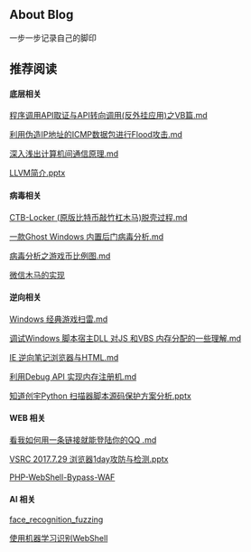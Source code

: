 

## About Blog



一步一步记录自己的脚印





## 推荐阅读





#### 底层相关



[程序调用API取证与API转向调用(反外挂应用)之VB篇.md](https://github.com/lcatro/my-blog/blob/master/2011/%E7%A8%8B%E5%BA%8F%E8%B0%83%E7%94%A8API%E5%8F%96%E8%AF%81%E4%B8%8EAPI%E8%BD%AC%E5%90%91%E8%B0%83%E7%94%A8(%E5%8F%8D%E5%A4%96%E6%8C%82%E5%BA%94%E7%94%A8)%E4%B9%8BVB%E7%AF%87.md)



[利用伪造IP地址的ICMP数据包进行Flood攻击.md](https://github.com/lcatro/my-blog/blob/master/2012/%E5%88%A9%E7%94%A8%E4%BC%AA%E9%80%A0IP%E5%9C%B0%E5%9D%80%E7%9A%84ICMP%E6%95%B0%E6%8D%AE%E5%8C%85%E8%BF%9B%E8%A1%8CFlood%E6%94%BB%E5%87%BB.md)



[深入浅出计算机间通信原理.md](https://github.com/lcatro/my-blog/blob/master/2013/%E6%B7%B1%E5%85%A5%E6%B5%85%E5%87%BA%E8%AE%A1%E7%AE%97%E6%9C%BA%E9%97%B4%E9%80%9A%E4%BF%A1%E5%8E%9F%E7%90%86.md)



[LLVM简介.pptx](https://github.com/lcatro/my-blog/blob/master/2018/LLVM%E7%AE%80%E4%BB%8B.pptx)





#### 病毒相关



[CTB-Locker (原版比特币敲竹杠木马)脱壳过程.md](https://github.com/lcatro/my-blog/blob/master/2015/CTB-Locker%20(%E5%8E%9F%E7%89%88%E6%AF%94%E7%89%B9%E5%B8%81%E6%95%B2%E7%AB%B9%E6%9D%A0%E6%9C%A8%E9%A9%AC)%E8%84%B1%E5%A3%B3%E8%BF%87%E7%A8%8B.md)



[一款Ghost Windows 内置后门病毒分析.md](https://github.com/lcatro/my-blog/blob/master/2015/%E4%B8%80%E6%AC%BEGhost%20Windows%20%E5%86%85%E7%BD%AE%E5%90%8E%E9%97%A8%E7%97%85%E6%AF%92%E5%88%86%E6%9E%90.md)



[病毒分析之游戏币比例图.md](https://github.com/lcatro/my-blog/blob/master/2015/%E7%97%85%E6%AF%92%E5%88%86%E6%9E%90%E4%B9%8B%E6%B8%B8%E6%88%8F%E5%B8%81%E6%AF%94%E4%BE%8B%E5%9B%BE.md)



[微信木马的实现](https://github.com/lcatro/my-blog/tree/master/2016/wechat_hacker)





#### 逆向相关



[Windows 经典游戏扫雷.md](https://github.com/lcatro/my-blog/blob/master/2014/Windows%20%E7%BB%8F%E5%85%B8%E6%B8%B8%E6%88%8F%E6%89%AB%E9%9B%B7.md)



[调试Windows 脚本宿主DLL 对JS 和VBS 内存分配的一些理解.md](https://github.com/lcatro/my-blog/blob/master/2015/%E8%B0%83%E8%AF%95Windows%20%E8%84%9A%E6%9C%AC%E5%AE%BF%E4%B8%BBDLL%20%E5%AF%B9JS%20%E5%92%8CVBS%20%E5%86%85%E5%AD%98%E5%88%86%E9%85%8D%E7%9A%84%E4%B8%80%E4%BA%9B%E7%90%86%E8%A7%A3.md)



[IE 逆向笔记浏览器与HTML.md](https://github.com/lcatro/my-blog/blob/master/2015/IE%20%E9%80%86%E5%90%91%E7%AC%94%E8%AE%B0%E6%B5%8F%E8%A7%88%E5%99%A8%E4%B8%8EHTML.md)



[利用Debug API 实现内存注册机.md](https://github.com/lcatro/my-blog/blob/master/2015/%E5%88%A9%E7%94%A8Debug%20API%20%E5%AE%9E%E7%8E%B0%E5%86%85%E5%AD%98%E6%B3%A8%E5%86%8C%E6%9C%BA.md)



[知道创宇Python 扫描器脚本源码保护方案分析.pptx](https://github.com/lcatro/my-blog/blob/master/2017/%E7%9F%A5%E9%81%93%E5%88%9B%E5%AE%87Python%20%E6%89%AB%E6%8F%8F%E5%99%A8%E8%84%9A%E6%9C%AC%E6%BA%90%E7%A0%81%E4%BF%9D%E6%8A%A4%E6%96%B9%E6%A1%88%E5%88%86%E6%9E%90.pptx)





#### WEB 相关



[看我如何用一条链接就能登陆你的QQ .md](https://github.com/lcatro/my-blog/blob/master/2016/%E7%9C%8B%E6%88%91%E5%A6%82%E4%BD%95%E7%94%A8%E4%B8%80%E6%9D%A1%E9%93%BE%E6%8E%A5%E5%B0%B1%E8%83%BD%E7%99%BB%E9%99%86%E4%BD%A0%E7%9A%84QQ%20.md)



[VSRC 2017.7.29 浏览器1day攻防与检测.pptx](https://github.com/lcatro/my-blog/blob/master/2017/VSRC%202017.7.29%20%E6%B5%8F%E8%A7%88%E5%99%A81day%E6%94%BB%E9%98%B2%E4%B8%8E%E6%A3%80%E6%B5%8B.pptx)



[PHP-WebShell-Bypass-WAF](https://github.com/lcatro/my-blog/tree/master/2017/PHP-WebShell-Bypass-WAF-master)





#### AI 相关



[face_recognition_fuzzing](https://github.com/lcatro/my-blog/tree/master/2017/face_recognition_fuzzing)



[使用机器学习识别WebShell](https://github.com/lcatro/my-blog/tree/master/2017/WebShell-Detect-By-Machine-Learning)

















